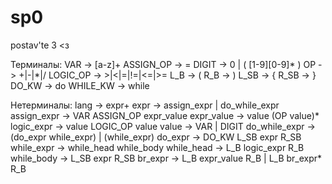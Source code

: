 # sp0
postav'te 3 &lt;з

Терминалы:
VAR -> [a-z]+
ASSIGN_OP -> =
DIGIT -> 0 | ( [1-9][0-9]* )
OP -> +|-|*|/
LOGIC_OP -> >|<|=|!=|<=|>=
L_B -> (
R_B -> )
L_SB -> {
R_SB -> }
DO_KW -> do
WHILE_KW -> while

Нетерминалы:
lang -> expr+
expr -> assign_expr | do_while_expr
assign_expr -> VAR ASSIGN_OP expr_value
expr_value -> value (OP value)*
logic_expr -> value LOGIC_OP value
value -> VAR | DIGIT
do_while_expr -> (do_expr while_expr) | (while_expr)
do_expr -> DO_KW L_SB expr R_SB
while_expr -> while_head while_body
while_head -> L_B logic_expr R_B
while_body -> L_SB expr R_SB
br_expr -> L_B expr_value R_B | L_B br_expr* R_B
